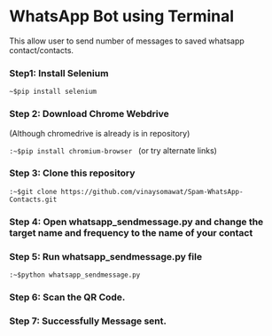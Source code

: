 # WhatsApp Bot using Terminal

This allow user to send number of messages to saved whatsapp contact/contacts. 

### Step1: Install Selenium

```~$pip install selenium ```

### Step 2: Download Chrome Webdrive 
(Although chromedrive is already is in repository)

```:~$pip install chromium-browser ```
(or try alternate links)

### Step 3: Clone this repository

``` :~$git clone https://github.com/vinaysomawat/Spam-WhatsApp-Contacts.git ```

### Step 4: Open whatsapp_sendmessage.py and change the target name and frequency to the name of your contact 

### Step 5: Run whatsapp_sendmessage.py file

```:~$python whatsapp_sendmessage.py ```

### Step 6: Scan the QR Code.

### Step 7: Successfully Message sent.

